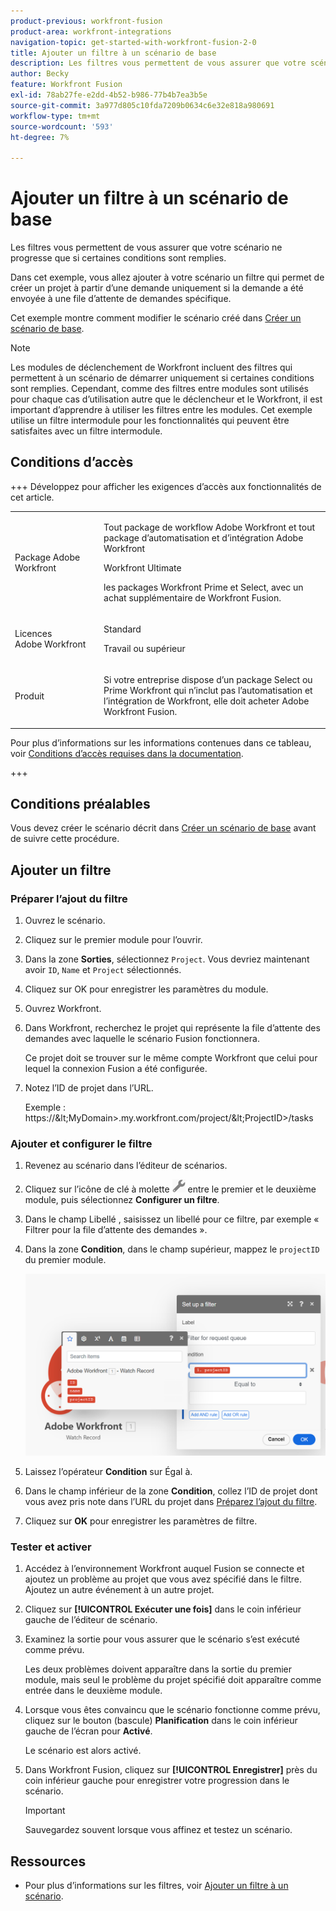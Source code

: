 ```yaml
---
product-previous: workfront-fusion
product-area: workfront-integrations
navigation-topic: get-started-with-workfront-fusion-2-0
title: Ajouter un filtre à un scénario de base
description: Les filtres vous permettent de vous assurer que votre scénario ne progresse que si certaines conditions sont remplies.
author: Becky
feature: Workfront Fusion
exl-id: 78ab27fe-e2dd-4b52-b986-77b4b7ea3b5e
source-git-commit: 3a977d805c10fda7209b0634c6e32e818a980691
workflow-type: tm+mt
source-wordcount: '593'
ht-degree: 7%

---
```


# Ajouter un filtre à un scénario de base

Les filtres vous permettent de vous assurer que votre scénario ne progresse que si certaines conditions sont remplies.

Dans cet exemple, vous allez ajouter à votre scénario un filtre qui permet de créer un projet à partir d’une demande uniquement si la demande a été envoyée à une file d’attente de demandes spécifique.

Cet exemple montre comment modifier le scénario créé dans [Créer un scénario de base](/help/workfront-fusion/build-practice-scenarios/create-basic-scenario.md).

>[!NOTE]
>
>Les modules de déclenchement de Workfront incluent des filtres qui permettent à un scénario de démarrer uniquement si certaines conditions sont remplies. Cependant, comme des filtres entre modules sont utilisés pour chaque cas d’utilisation autre que le déclencheur et le Workfront, il est important d’apprendre à utiliser les filtres entre les modules. Cet exemple utilise un filtre intermodule pour les fonctionnalités qui peuvent être satisfaites avec un filtre intermodule.

## Conditions d’accès

+++ Développez pour afficher les exigences d’accès aux fonctionnalités de cet article.

<table style="table-layout:auto">
 <col> 
 <col> 
 <tbody> 
  <tr> 
   <td role="rowheader">Package Adobe Workfront</td> 
   <td> <p>Tout package de workflow Adobe Workfront et tout package d’automatisation et d’intégration Adobe Workfront</p><p>Workfront Ultimate</p><p>les packages Workfront Prime et Select, avec un achat supplémentaire de Workfront Fusion.</p> </td> 
  </tr> 
  <tr data-mc-conditions=""> 
   <td role="rowheader">Licences Adobe Workfront</td> 
   <td> <p>Standard</p><p>Travail ou supérieur</p> </td> 
  </tr> 
  <tr> 
   <td role="rowheader">Produit</td> 
   <td>
   <p>Si votre entreprise dispose d’un package Select ou Prime Workfront qui n’inclut pas l’automatisation et l’intégration de Workfront, elle doit acheter Adobe Workfront Fusion.</li></ul>
   </td> 
  </tr>
 </tbody> 
</table>

Pour plus d’informations sur les informations contenues dans ce tableau, voir [Conditions d’accès requises dans la documentation](/help/workfront-fusion/references/licenses-and-roles/access-level-requirements-in-documentation.md).

+++

## Conditions préalables

Vous devez créer le scénario décrit dans [Créer un scénario de base](/help/workfront-fusion/build-practice-scenarios/create-basic-scenario.md) avant de suivre cette procédure.

## Ajouter un filtre

### Préparer l’ajout du filtre

1. Ouvrez le scénario.
1. Cliquez sur le premier module pour l’ouvrir.
1. Dans la zone **Sorties**, sélectionnez `Project`.
Vous devriez maintenant avoir `ID`, `Name` et `Project` sélectionnés.
1. Cliquez sur OK pour enregistrer les paramètres du module.
1. Ouvrez Workfront.
1. Dans Workfront, recherchez le projet qui représente la file d’attente des demandes avec laquelle le scénario Fusion fonctionnera.

   Ce projet doit se trouver sur le même compte Workfront que celui pour lequel la connexion Fusion a été configurée.

1. Notez l’ID de projet dans l’URL.

   Exemple : https://\&lt;MyDomain\>.my.workfront.com/project/\&lt;ProjectID\>/tasks

### Ajouter et configurer le filtre

1. Revenez au scénario dans l’éditeur de scénarios.
1. Cliquez sur l’icône de clé à molette ![icône de clé à molette](assets/wrench-icon.png) entre le premier et le deuxième module, puis sélectionnez **Configurer un filtre**.
1. Dans le champ Libellé , saisissez un libellé pour ce filtre, par exemple « Filtrer pour la file d’attente des demandes ».
1. Dans la zone **Condition**, dans le champ supérieur, mappez le `projectID` du premier module.

   ![Mapper l’ID de projet](assets/map-proj-id.png)
1. Laissez l’opérateur **Condition** sur Égal à.
1. Dans le champ inférieur de la zone **Condition**, collez l’ID de projet dont vous avez pris note dans l’URL du projet dans [Préparez l’ajout du filtre](#prepare-to-add-the-filter).
1. Cliquez sur **OK** pour enregistrer les paramètres de filtre.

### Tester et activer

1. Accédez à l’environnement Workfront auquel Fusion se connecte et ajoutez un problème au projet que vous avez spécifié dans le filtre. Ajoutez un autre événement à un autre projet.
1. Cliquez sur **[!UICONTROL Exécuter une fois]** dans le coin inférieur gauche de l’éditeur de scénario.
1. Examinez la sortie pour vous assurer que le scénario s’est exécuté comme prévu.

   Les deux problèmes doivent apparaître dans la sortie du premier module, mais seul le problème du projet spécifié doit apparaître comme entrée dans le deuxième module.
1. Lorsque vous êtes convaincu que le scénario fonctionne comme prévu, cliquez sur le bouton (bascule) **Planification** dans le coin inférieur gauche de l’écran pour **Activé**.

   Le scénario est alors activé.
1. Dans Workfront Fusion, cliquez sur **[!UICONTROL Enregistrer]** près du coin inférieur gauche pour enregistrer votre progression dans le scénario.

   >[!IMPORTANT]
   >
   >Sauvegardez souvent lorsque vous affinez et testez un scénario.

## Ressources

* Pour plus d’informations sur les filtres, voir [Ajouter un filtre à un scénario](/help/workfront-fusion/create-scenarios/add-modules/add-a-filter-to-a-scenario.md).
